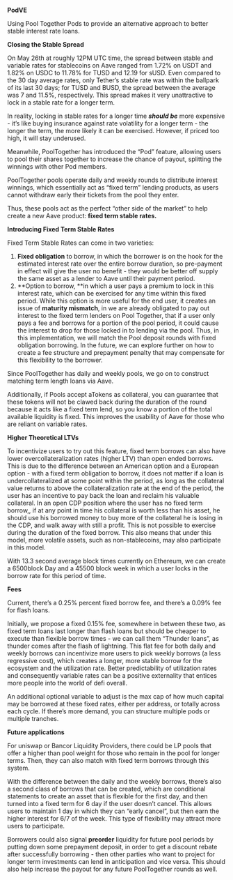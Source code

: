 
**PodVE**

Using Pool Together Pods to provide an alternative approach to better stable interest rate loans.

**Closing the Stable Spread**

On May 26th at roughly 12PM UTC time, the spread between stable and variable rates for stablecoins on Aave ranged from 1.72% on USDT and 1.82% on USDC to 11.78% for TUSD and 12.19 for sUSD. Even compared to the 30 day average rates, only Tether’s stable rate  was within the ballpark of its last 30 days; for TUSD and BUSD, the spread between the average was 7 and 11.5%, respectively. This spread makes it very unattractive to lock in a stable rate for a longer term.

In reality, locking in stable rates for a longer time **_should be_** more expensive - it’s like buying insurance against rate volatility for a longer term - the longer the term, the more likely it can be exercised. However, if priced too high, it will stay underused.

Meanwhile, PoolTogether has introduced the “Pod” feature, allowing users to pool their shares together to increase the chance of payout, splitting the winnings with other Pod members.

PoolTogether pools operate daily and weekly rounds to distribute interest winnings, which essentially act as “fixed term” lending products, as users cannot withdraw early their tickets from the pool they enter.

Thus, these pools act as the perfect “other side of the market” to help create a new Aave product: **fixed term stable rates.**

**Introducing Fixed Term Stable Rates**

Fixed Term Stable Rates can come in two varieties: 



1. **Fixed obligation** to borrow, in which the borrower is on the hook for the estimated interest rate over the entire borrow duration, so pre-payment in effect will give the user no benefit - they would be better off supply the same asset as a lender to Aave until their payment period.
2. **Option to borrow, **in which a user pays a premium to lock in this interest rate, which can be exercised for any time within this fixed period. While this option is more useful for the end user, it creates an issue of **maturity mismatch**, in we are already obligated to pay out interest to the fixed term lenders on Pool Together, that if a user only pays a fee and borrows for a portion of the pool period, it could cause the interest to drop for those locked in to lending via the pool. Thus, in this implementation, we will match the Pool deposit rounds with fixed obligation borrowing. In the future, we can explore further on how to create a fee structure and prepayment penalty that may compensate for this flexibility to the borrower.

Since PoolTogether has daily and weekly pools, we go on to construct matching term length loans via Aave.

Additionally, if Pools accept aTokens as collateral, you can guarantee that these tokens will not be clawed back during the duration of the round because it acts like a fixed term lend, so you know a portion of the total available liquidity is fixed. This improves the usability of Aave for those who are reliant on variable rates.

**Higher Theoretical  LTVs**

To incentivize users to try out this feature, fixed term borrows can also have lower overcollateralization rates (higher LTV) than open ended borrows. This is due to the difference between an American option and a European option - with a fixed term obligation to borrow, it does not matter if a loan is undercollateralized at some point within the period, as long as the collateral value returns to above the collateralization rate at the end of the period, the user has an incentive to pay back the loan and reclaim his valuable collateral. In an open CDP position where the user has no fixed term borrow,, if at any point in time his collateral is worth less than his asset, he should use his borrowed money to buy more of the collateral he is losing in the CDP, and walk away with still a profit. This is not possible to exercise during the duration of the fixed borrow. This also means that under this model, more volatile assets, such as non-stablecoins, may also participate in this model.

With 13.3 second average block times currently on Ethereum, we can create a 6500block Day and a 45500 block week in which a user locks in the borrow rate for this period of time. 

**Fees**

Current, there’s a 0.25% percent fixed borrow fee, and there’s a 0.09% fee for flash loans.

Initially, we propose a fixed 0.15% fee, somewhere in between these two, as fixed term loans last longer than flash loans but should be cheaper to execute than flexible borrow times - we can call them “Thunder loans”, as thunder comes after the flash of lightning. This flat fee for both daily and weekly borrows can incentivize more users to pick weekly borrows (a less regressive cost), which creates a longer, more stable borrow for the ecosystem and the utilization rate. Better predictability of utilization rates and consequently variable rates can be a positive externality that entices more people into the world of defi overall.

An additional optional variable to adjust is the max cap of how much capital may be borrowed at these fixed rates, either per address, or totally across each cycle. If there’s more demand, you can structure multiple pods or multiple tranches.

**Future applications**

For uniswap or Bancor Liquidity Providers, there could be LP pools that offer a higher than pool weight for those who remain in the pool for longer terms. Then, they can also match with fixed term borrows through this system.

With the difference between the daily and the weekly borrows, there’s also a second class of borrows that can be created, which are conditional statements to create an asset that is flexible for the first day, and then turned into a fixed term for 6 day if the user doesn’t cancel. This allows users to maintain 1 day in which they can “early cancel”, but then earn the higher interest for 6/7 of the week. This type of flexibility may attract more users to participate.

Borrowers could also signal **preorder** liquidity for future pool periods by putting down some prepayment deposit, in order to get a discount rebate after successfully borrowing - then other parties who want to project for longer term investments can lend in anticipation and vice versa. This should also help increase the payout for any future PoolTogether rounds as well.

